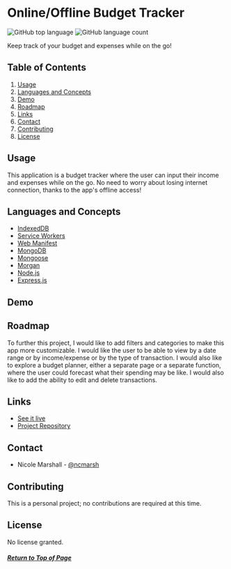 # Online/Offline Budget Tracker

![GitHub top language](https://img.shields.io/github/languages/top/ncmarsh/online_offline_budget_tracker)
![GitHub language count](https://img.shields.io/github/languages/count/ncmarsh/online_offline_budget_tracker)

Keep track of your budget and expenses while on the go! 

## Table of Contents

1. [Usage](#Usage)
1. [Languages and Concepts](#Languages-and-Concepts)
1. [Demo](#Demo)
1. [Roadmap](#Roadmap)
1. [Links](#Links)
1. [Contact](#Contact)
1. [Contributing](#Contributing)
1. [License](#License)

## Usage

This application is a budget tracker where the user can input their income and expenses while on the go. No need to worry about losing internet connection, thanks to the app's offline access!

## Languages and Concepts

- [IndexedDB](https://developer.mozilla.org/en-US/docs/Web/API/IndexedDB_API)
- [Service Workers](https://developer.mozilla.org/en-US/docs/Web/API/Service_Worker_API)
- [Web Manifest](https://developer.mozilla.org/en-US/docs/Web/Manifest)
- [MongoDB](https://www.mongodb.com/)
- [Mongoose](https://mongoosejs.com/)
- [Morgan](https://www.npmjs.com/package/morgan)
- [Node.js](https://nodejs.org/en/)
- [Express.js](https://expressjs.com/)

## Demo



## Roadmap

To further this project, I would like to add filters and categories to make this app more customizable. I would like the user to be able to view by a date range or by income/expense or by the type of transaction. I would also like to explore a budget planner, either a separate page or a separate function, where the user could forecast what their spending may be like. I would also like to add the ability to edit and delete transactions.

## Links

- [See it live]()
- [Project Repository](https://github.com/ncmarsh/online_offline_budget_tracker)

## Contact

- Nicole Marshall - [@ncmarsh](https://github.com/ncmarsh)

## Contributing

This is a personal project; no contributions are required at this time.

## License

No license granted.

##### [Return to Top of Page](#Online/Offline-Budget-Tracker)
